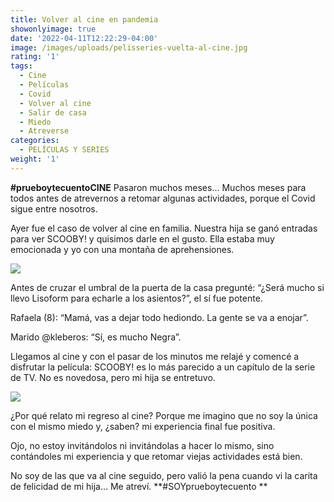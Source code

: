 ```yaml
---
title: Volver al cine en pandemia
showonlyimage: true
date: '2022-04-11T12:22:29-04:00'
image: /images/uploads/pelisseries-vuelta-al-cine.jpg
rating: '1'
tags:
  - Cine
  - Películas
  - Covid
  - Volver al cine
  - Salir de casa
  - Miedo
  - Atreverse
categories:
  - PELÍCULAS Y SERIES
weight: '1'
---
```

**\#prueboytecuentoCINE** Pasaron muchos meses… Muchos meses para todos antes de atrevernos a retomar algunas actividades, porque el Covid sigue entre nosotros.

<!--more-->

Ayer fue el caso de volver al cine en familia. Nuestra hija se ganó entradas para ver SCOOBY! y quisimos darle en el gusto. Ella estaba muy emocionada y yo con una montaña de aprehensiones.



![](/images/uploads/pelisseries-vuelta-al-cine.jpg)

Antes de cruzar el umbral de la puerta de la casa pregunté: “¿Será mucho si llevo Lisoform para echarle a los asientos?”, el sí fue potente.



Rafaela (8): “Mamá, vas a dejar todo hediondo. La gente se va a enojar”.



Marido @kleberos: “Sí, es mucho Negra”.



Llegamos al cine y con el pasar de los minutos me relajé y comencé a disfrutar la película: SCOOBY! es lo más parecido a un capítulo de la serie de TV. No es novedosa, pero mi hija se entretuvo.



![](/images/uploads/pelisseries.jpg)

¿Por qué relato mi regreso al cine? Porque me imagino que no soy la única con el mismo miedo y, ¿saben? mi experiencia final fue positiva.



Ojo, no estoy invitándolos ni invitándolas a hacer lo mismo, sino contándoles mi experiencia y que retomar viejas actividades está bien.



No soy de las que va al cine seguido, pero valió la pena cuando vi la carita de felicidad de mi hija… Me atreví. **\#SOYprueboytecuento**
